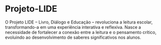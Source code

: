 # Projeto-LIDE
O Projeto LIDE – Livro, Diálogo e Educação – revoluciona a leitura escolar, transformando-a em uma experiência interativa e reflexiva. Nasce a necessidade de fortalecer a conexão entre a leitura e o pensamento crítico, evoluindo ao desenvolvimento de saberes significativos nos alunos.
